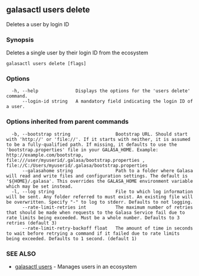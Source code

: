 ## galasactl users delete

Deletes a user by login ID

### Synopsis

Deletes a single user by their login ID from the ecosystem

```
galasactl users delete [flags]
```

### Options

```
  -h, --help              Displays the options for the 'users delete' command.
      --login-id string   A mandatory field indicating the login ID of a user.
```

### Options inherited from parent commands

```
  -b, --bootstrap string                 Bootstrap URL. Should start with 'http://' or 'file://'. If it starts with neither, it is assumed to be a fully-qualified path. If missing, it defaults to use the 'bootstrap.properties' file in your GALASA_HOME. Example: http://example.com/bootstrap, file:///user/myuserid/.galasa/bootstrap.properties , file://C:/Users/myuserid/.galasa/bootstrap.properties
      --galasahome string                Path to a folder where Galasa will read and write files and configuration settings. The default is '${HOME}/.galasa'. This overrides the GALASA_HOME environment variable which may be set instead.
  -l, --log string                       File to which log information will be sent. Any folder referred to must exist. An existing file will be overwritten. Specify "-" to log to stderr. Defaults to not logging.
      --rate-limit-retries int           The maximum number of retries that should be made when requests to the Galasa Service fail due to rate limits being exceeded. Must be a whole number. Defaults to 3 retries (default 3)
      --rate-limit-retry-backoff float   The amount of time in seconds to wait before retrying a command if it failed due to rate limits being exceeded. Defaults to 1 second. (default 1)
```

### SEE ALSO

* [galasactl users](galasactl_users.md)	 - Manages users in an ecosystem


